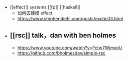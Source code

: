 - [[effect]] systems [[fp]] [[haskell]]
	- 如何去建模 effect
	- https://www.stephendiehl.com/posts/exotic03.html
- [[rsc]] talk，dan with ben holmes
	-
	- https://www.youtube.com/watch?v=Fctw7WjmxpU
	- https://github.com/bholmesdev/simple-rsc